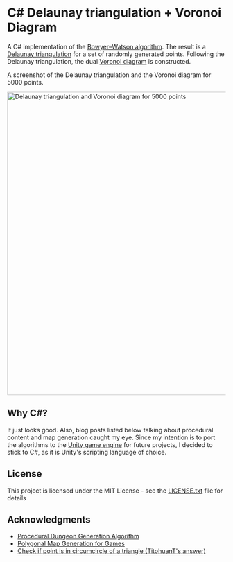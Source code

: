 # C# Delaunay triangulation + Voronoi Diagram

A C# implementation of the [Bowyer–Watson algorithm](https://en.wikipedia.org/wiki/Bowyer%E2%80%93Watson_algorithm).
The result is a [Delaunay triangulation](https://en.wikipedia.org/wiki/Delaunay_triangulation) for a set of randomly generated points.
Following the Delaunay triangulation, the dual [Voronoi diagram](https://en.wikipedia.org/wiki/Voronoi_diagram) is constructed.

A screenshot of the Delaunay triangulation and the Voronoi diagram for 5000 points.

<img alt="Delaunay triangulation and Voronoi diagram for 5000 points" src="https://github.com/RafaelKuebler/DelaunayVoronoi/blob/master/screenshots/delaunay_voronoi.png" width="700">

## Why C#?

It just looks good. Also, blog posts listed below talking about procedural content and map generation caught my eye.
Since my intention is to port the algorithms to the [Unity game engine](https://unity3d.com/) for future projects, I decided to stick to C#, as it is Unity's scripting language of choice.

## License

This project is licensed under the MIT License - see the [LICENSE.txt](https://github.com/RafaelKuebler/DelaunayVoronoi/blob/master/LICENSE.txt) file for details

## Acknowledgments

* [Procedural Dungeon Generation Algorithm](https://www.gamasutra.com/blogs/AAdonaac/20150903/252889/Procedural_Dungeon_Generation_Algorithm.php)
* [Polygonal Map Generation for Games](http://www-cs-students.stanford.edu/~amitp/game-programming/polygon-map-generation/)
* [Check if point is in circumcircle of a triangle (TitohuanT's answer)](https://stackoverflow.com/questions/39984709/how-can-i-check-wether-a-point-is-inside-the-circumcircle-of-3-points)
